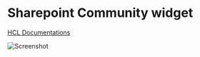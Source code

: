 # Sharepoint Community widget

[HCL Documentations](https://opensource.hcltechsw.com/connections-doc/v7/configuringv7features/sharepoint/c_admin_sharepoint_app_container.html)

![Screenshot]()